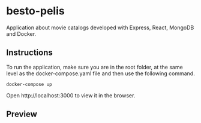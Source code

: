 # besto-pelis

Application about movie catalogs developed with Express, React, MongoDB and Docker.

## Instructions

To run the application, make sure you are in the root folder, at the same level as the docker-compose.yaml file and then use the following command.

```
docker-compose up
```

Open http://localhost:3000 to view it in the browser.

## Preview
